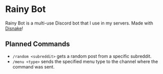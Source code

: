 # Rainy Bot
Rainy Bot is a multi-use Discord bot that I use in my servers.
Made with [Disnake](https://docs.disnake.dev/en/latest/)!

## Planned Commands
- `/random <subreddit>` gets a random post from a specific subreddit.
- `/menu <type>` sends the specified menu type to the channel where the command was sent.
